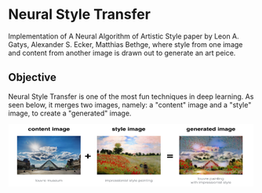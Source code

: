 # Neural Style Transfer

Implementation of A Neural Algorithm of Artistic Style paper by Leon A. Gatys, Alexander S. Ecker,  Matthias Bethge,
where style from one image and content from another image is drawn out to generate an art peice.

## Objective

Neural Style Transfer is one of the most fun techniques in deep learning. As seen below, it merges two images, namely: a "content" image and a "style" image, to create a "generated" image.

<img src="./images/problem.png" width=500>



<!--
## Results

Tested on 5 scenes

## 1. ClassRoom

<img src="./results/1/2.jpg" width=500>

## 2. Hill Scene

<img src="./results/2/2.jpg" width=500>

## 3. TajMahal

<img src="./results/3/3.jpg" width=500>

## 4. Pattadakal Temples

<img src="./results/4/5.jpg" width=500>

## 5. CharMinar

<img src="./results/5/3.jpg" width=500>
-->
